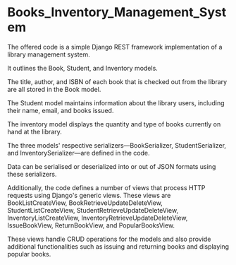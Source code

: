 # Books_Inventory_Management_System

The offered code is a simple Django REST framework implementation of a library management system.

It outlines the Book, Student, and Inventory models.

The title, author, and ISBN of each book that is checked out from the library are all stored in the Book model.

The Student model maintains information about the library users, including their name, email, and books issued.

The inventory model displays the quantity and type of books currently on hand at the library.

The three models' respective serializers—BookSerializer, StudentSerializer, and InventorySerializer—are defined in the code.

Data can be serialised or deserialized into or out of JSON formats using these serializers.

Additionally, the code defines a number of views that process HTTP requests using Django's generic views.
These views are BookListCreateView, BookRetrieveUpdateDeleteView, StudentListCreateView, StudentRetrieveUpdateDeleteView, InventoryListCreateView, InventoryRetrieveUpdateDeleteView, IssueBookView, ReturnBookView, and PopularBooksView. 

These views handle CRUD operations for the models and also provide additional functionalities such as issuing and returning books and displaying popular books.
